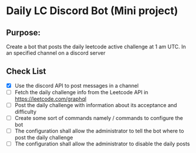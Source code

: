 # Daily LC Discord Bot (Mini project)
## Purpose:  
Create a bot that posts the daily leetcode active challenge at 1 am UTC. In an specified channel on a discord server
## Check List
- [x] Use the discord API to post messages in a channel
- [ ] Fetch the daily challenge info from the Leetcode API in https://leetcode.com/graphql
- [ ] Post the daily challenge with information about its acceptance and difficulty
- [ ] Create some sort of commands namely / commands to configure the bot
- [ ] The configuration shall allow the administrator to tell the bot where to post the daily challenge
- [ ] The configuration shall allow the administrator to disable the daily posts
